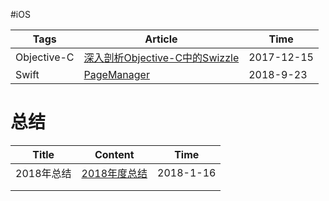#iOS

| Tags        | Article                                                      | Time       |
| ----------- | ------------------------------------------------------------ | ---------- |
| Objective-C | <a href="https://github.com/policp/workAnalyze/blob/master/Blog/Objective-C/%E6%B7%B1%E5%85%A5%E5%89%96%E6%9E%90Objective-C%E4%B8%AD%E7%9A%84Swizzle.md">深入剖析Objective-C中的Swizzle</a> | 2017-12-15 |
| Swift       | <a href="https://github.com/policp/page-manager" >PageManager</a> | 2018-9-23  |

# 总结

| Title      | Content                                                      | Time      |
| ---------- | ------------------------------------------------------------ | --------- |
| 2018年总结 | [2018年度总结](https://github.com/policp/workAnalyze/blob/master/Blog/%E6%80%BB%E7%BB%93/2018%E5%B9%B4%E6%80%BB%E7%BB%93.md) | 2018-1-16 |
|            |                                                              |           |
|            |                                                              |           |

